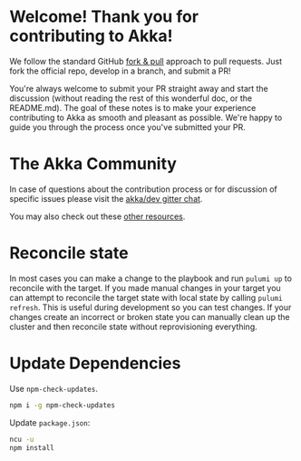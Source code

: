 # Welcome! Thank you for contributing to Akka!

We follow the standard GitHub [fork & pull](https://help.github.com/articles/using-pull-requests/#fork--pull) approach to pull requests. Just fork the official repo, develop in a branch, and submit a PR!

You're always welcome to submit your PR straight away and start the discussion (without reading the rest of this wonderful doc, or the README.md). The goal of these notes is to make your experience contributing to Akka as smooth and pleasant as possible. We're happy to guide you through the process once you've submitted your PR.

# The Akka Community

In case of questions about the contribution process or for discussion of specific issues please visit the [akka/dev gitter chat](https://gitter.im/akka/dev).

You may also check out these [other resources](https://akka.io/get-involved/).

# Reconcile state

In most cases you can make a change to the playbook and run `pulumi up` to reconcile with the target.
If you made manual changes in your target you can attempt to reconcile the target state with local state by calling `pulumi refresh`.
This is useful during development so you can test changes. If your changes create an incorrect or broken state you can manually clean up the cluster and then reconcile state without reprovisioning everything.

# Update Dependencies

Use `npm-check-updates`.

```bash
npm i -g npm-check-updates
```

Update `package.json`:

```bash
ncu -u
npm install
```
